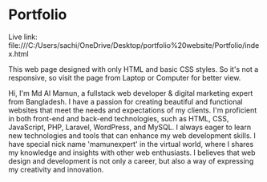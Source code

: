 # Portfolio
Live link: file:///C:/Users/sachi/OneDrive/Desktop/portfolio%20website/Portfolio/index.html


This web page designed with only HTML and basic CSS styles. So it's not a responsive, so visit the page from Laptop or Computer for better view.


Hi, I'm Md Al Mamun, a fullstack web developer & digital marketing expert from Bangladesh. I have a passion for creating beautiful and functional websites that meet the needs and expectations of my clients. I'm proficient in both front-end and back-end technologies, such as HTML, CSS, JavaScript, PHP, Laravel, WordPress, and MySQL. I always eager to learn new technologies and tools that can enhance my web development skills. I have special nick name 'mamunexpert' in the virtual world, where I shares my knowledge and insights with other web enthusiasts. I believes that web design and development is not only a career, but also a way of expressing my creativity and innovation.


